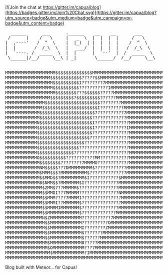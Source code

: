[![Join the chat at https://gitter.im/capua/blog](https://badges.gitter.im/Join%20Chat.svg)](https://gitter.im/capua/blog?utm_source=badge&utm_medium=badge&utm_campaign=pr-badge&utm_content=badge)

<pre>
  ______      ___      .______    __    __       ___      
 /      |    /   \     |   _  \  |  |  |  |     /   \     
|  ,----'   /  ^  \    |  |_)  | |  |  |  |    /  ^  \    
|  |       /  /_\  \   |   ___/  |  |  |  |   /  /_\  \   
|  `----. /  _____  \  |  |      |  `--'  |  /  _____  \  
 \______|/__/     \__\ | _|       \______/  /__/     \__\ 


MMMMMMMMMMMMMMMMMMM$$$$$$$$$$$$$$MMMMMMMMMMMMMMMMMMMMMMMMMMM
MMMMMMMMMMMMMMMMM$$$$$$$$$$$$?????$$MMMMMMMMMMMMMMMMMMMMMMMM
MMMMMMMMMMMMMMMMMM$$$$$$$$$$I????????7MMMMMMMMMMMMMMMMMMMMMM
MMMMMMMMMMMMMMMMMM$$$$$$$$$$???????????IMMMMMMMMMMMMMMMMMMMM
MMMMMMMMMMMMMMMMMMM$$$$$$$$???$$$$$$?????MMMMMMMMMMMMMMMMMMM
MMMMMMMMMMMMMMMMM$$$$$$$$$?$$$$$$$$$??????MMMMMMMMMMMMMMMMMM
MMMMMMMMMMMMMMM$$$$$$$$$$$$$$$$$$$$$????????MMMMMMMMMMMMMMMM
MMMMMMMMMMMMMM$$$$$$$$$$$$$$$$$$$$$I?????????MMMMMMMMMMMMMMM
MMMMMMMMMMMMM$$$$$$$$$$$$$$$$$$$$$7??????????7MMMMMMMMMMMMMM
MMMMMMMMMMMMM$$$$$$$$$$$$$$$$$$$$?????????????MMMMMMMMMMMMMM
MMMMMMMMMMMMN$$$$$$$$$$$$$$$$$$$$I?????????????MMMMMMMMMMMMM
MMMMMMMMMMMM$$$$$$$$$$$$$$$$$$$$$I????????????IMMMMMMMMMMMMM
MMMMMMMMMMMM$$$$$$$$$$$$$$$$$$$$$??????????????MMMMMMMMMMMMM
MMMMMMMMMMMM$$$$$$$$$$$$$$$$$$$$???????????????MMMMMMMMMMMMM
MMMMMMMMMMMM$$$$$$$$$$$$$$$$$$?????????????????MMMMMMMMMMMMM
MMMMMMMMMMMM$$$$$$$$$$$$$$$$???????????????????MMMMMMMMMMMMM
MMMMMMMMMMMM$$$$$$$$$$$$$$?????????????????????MMMMMMMMMMMMM
MMMMMMMMMMMMO$$$$$$$$$$???????????MM???????????MMMMMMMMMMMMM
MMMMMMMMMMMMM$$$$$$$$????????7MMMMO????????????MMMMMMMMMMMMM
MMMMMMMMMMMMMNM$$$$$??7DMMMMMMMMM$????????????MMMMMMMMMMMMMM
MMMMMMMMMMMMM$MMM$$$?MMMMMMMMMM$??????????????MMMMMMMMMMMMMM
MMMMMMMMMMMMM$$MMD$$?MMMMMMMMM$I???????????$MMMMMMMMMMMMMMMM
MMMMMMMMMMMMM8$NMM$$?MMMMMMM$I?????????????MMMMMMMMMMMMMMMMM
MMMMMMMMMMMMMM$ZMM$7??MMMMM$???????????????MMMMMMMMMMMMMMMMM
MMMMMMMMMMMMMM$$MMDI??7MMMMM???????????????NMMMMMMMMMMMMMMMM
MMMMMMMMMMMMMM$$MMM????7MMMMI???????????????MMMMMMMMMMMMMMMM
MMMMMMMMMMMMMM$$MMMI??MMMMMM$???????????????MMMMMMMMMMMMMMMM
MMMMMMMMMMMMMM$$MMMMIMMMMMMM$??????????????MMMMMMMMMMMMMMMMM
MMMMMMMMMMMMMM$$MMMMMMMMMMMM$?????????????MMMMMMMMMMMMMMMMMM
MMMMMMMMMMMMMMN$ZMMMMMMMMMMMM???????????7MMMMMMMMMMMMMMMMMMM
MMMMMMMMMMMMMMM$$MMMMMMMMMMMM??????????OMMMMMMMMMMMMMMMMMMMM
MMMMMMMMMMMMMMM$$MMMMMMMMMMMMI????????ZMMMMMMMMMMMMMMMMMMMMM
MMMMMMMMMMMMMMM$$MMMMMMMMMMMM$???????MMMMMMMMMMMMMMMMMMMMMMM
MMMMMMMMMMMMMMM$$MMMMMMMMMMMM$??????MMMMMMMMMMMMMMMMMMMMMMMM
MMMMMMMMMMMMMMMM$MMMMMMMMMMMM8?????MMMMMMMMMMMMMMMMMMMMMMMMM
MMMMMMMMMMMMMMMM$OMMMMMMMMMMMM???7MMMMMMMMMMMMMMMMMMMMMMMMMM
MMMMMMMMMMMMMMMMM$MMMMMMMMMMMM?IMMMMMMMMMMMMMMMMMMMMMMMMMMMM
MMMMMMMMMMMMMMMMMMMMMMMMMMMMMMMMMMMMMMMMMMMMMMMMMMMMMMMMMMMM
</pre>


Blog built with Meteor... for Capua!
